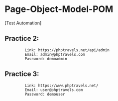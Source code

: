 # Page-Object-Model-POM 
[Test Automation] 
## Practice 2: 
             Link: https://phptravels.net/api/admin
             Email: admin@phptravels.com
             Password: demoadmin
            
## Practice 3:
             Link: https://www.phptravels.net/
             Email: user@phptravels.com
             Password: demouser
         
